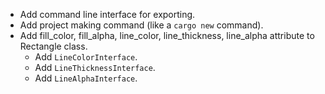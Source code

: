 - Add command line interface for exporting.
- Add project making command (like a `cargo new` command).
- Add fill_color, fill_alpha, line_color, line_thickness, line_alpha attribute to Rectangle class.
  - Add `LineColorInterface`.
  - Add `LineThicknessInterface`.
  - Add `LineAlphaInterface`.
